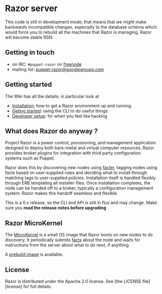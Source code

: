 # Razor server

This code is still in development mode; that means that we might make
backwards incompatible changes, especially to the database schema which
would force you to rebuild all the machines that Razor is managing. Razor
will become stable RSN.

## Getting in touch

* on IRC: `#puppet-razor` on [freenode](http://freenode.net/)
* mailing list: [puppet-razor@googlegroups.com](http://groups.google.com/group/puppet-razor)

## Getting started

The Wiki has all the details; in particular look at

* [Installation](wiki/installation): how to get a Razor environment up and running
* [Geting started](wiki/Getting-started): using the CLI to do useful things
* [Developer setup](wiki/Developer-setup): for when you feel like hacking

## What does Razor do anyway ?

Project Razor is a power control, provisioning, and management application
designed to deploy both bare-metal and virtual computer resources. Razor
provides broker plugins for integration with third party configuration
systems such as Puppet.

Razor does this by discovering new nodes using
[facter](https://github.com/puppetlabs/facter), tagging nodes using facts
based on user-supplied rules and deciding what to install through matching
tags to user-supplied policies. Installation itself is handled flexibly
through ERB templating all installer files. Once installation completes,
the node can be handed off to a broker, typically a configuration
management system. Razor makes this handoff seamless and flexible.

This is a 0.x release, so the CLI and API is still in flux and may
change. Make sure you __read the release notes before upgrading__

## Razor MicroKernel

The [MicroKernel](https://github.com/puppetlabs/razor-el-mk) is a small OS
image that Razor boots on new nodes to do discovery. It periodically
submits [facts](https://github.com/puppetlabs/facter) about the node and
waits for instructions from the server about what to do next, if anything.

A [prebuild image](http://links.puppetlabs.com/razor-microkernel-001.tar)
is available.

## License

Razor is distributed under the Apache 2.0 license.
See [the LICENSE file][license] for full details.

